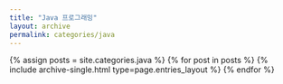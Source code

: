```yaml
---
title: "Java 프로그래밍"
layout: archive
permalink: categories/java
---
```


{% assign posts = site.categories.java %}
{% for post in posts %} {% include archive-single.html type=page.entries_layout %} {% endfor %}